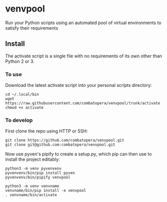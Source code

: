 # venvpool
Run your Python scripts using an automated pool of virtual environments to satisfy their requirements

## Install
<!--
These are generic installation instructions.
-->
The activate script is a single file with no requirements of its own other than Python 2 or 3.

<!--
### To use, permanently
The quickest way to get started is to install the current release from PyPI:
```
pip3 install --user venvpool
```

### To use, temporarily
If you prefer to keep .local clean, install to a virtualenv:
```
python3 -m venv venvname
venvname/bin/pip install venvpool
. venvname/bin/activate
```
-->
### To use
Download the latest activate script into your personal scripts directory:
```
cd ~/.local/bin
wget https://raw.githubusercontent.com/combatopera/venvpool/trunk/activate
chmod +x activate
```

### To develop
First clone the repo using HTTP or SSH:
```
git clone https://github.com/combatopera/venvpool.git
git clone git@github.com:combatopera/venvpool.git
```
Now use pyven's pipify to create a setup.py, which pip can then use to install the project editably:
```
python3 -m venv pyvenvenv
pyvenvenv/bin/pip install pyven
pyvenvenv/bin/pipify venvpool

python3 -m venv venvname
venvname/bin/pip install -e venvpool
. venvname/bin/activate
```

